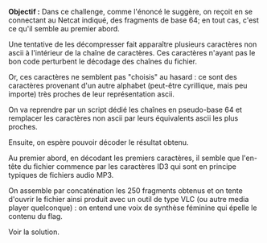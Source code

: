 **Objectif :** Dans ce challenge, comme l'énoncé le suggère, on reçoit en se connectant au Netcat indiqué, des fragments de base 64; en tout cas, c'est ce qu'il semble au premier abord.

Une tentative de les décompresser fait apparaître plusieurs caractères non ascii à l'intérieur de la chaîne de caractères.
Ces caractères n'ayant pas le bon code perturbent le décodage des chaînes du fichier.

Or, ces caractères ne semblent pas "choisis" au hasard : ce sont des caractères provenant d'un autre alphabet (peut-être cyrillique, mais peu importe) très proches de leur représentation ascii.

On va reprendre par un script dédié les chaînes en pseudo-base 64 et remplacer les caractères non ascii par leurs équivalents ascii les plus proches.

Ensuite, on espère pouvoir décoder le résultat obtenu.

Au premier abord, en décodant les premiers caractères, il semble que l'en-tête du fichier commence par les caractères ID3 qui sont en principe typiques de fichiers audio MP3.

On assemble par concaténation les 250 fragments obtenus et on tente d'ouvrir le fichier ainsi produit avec un outil de type VLC (ou autre media player quelconque) : on entend une voix de synthèse féminine qui épelle le contenu du flag.

Voir la solution.
